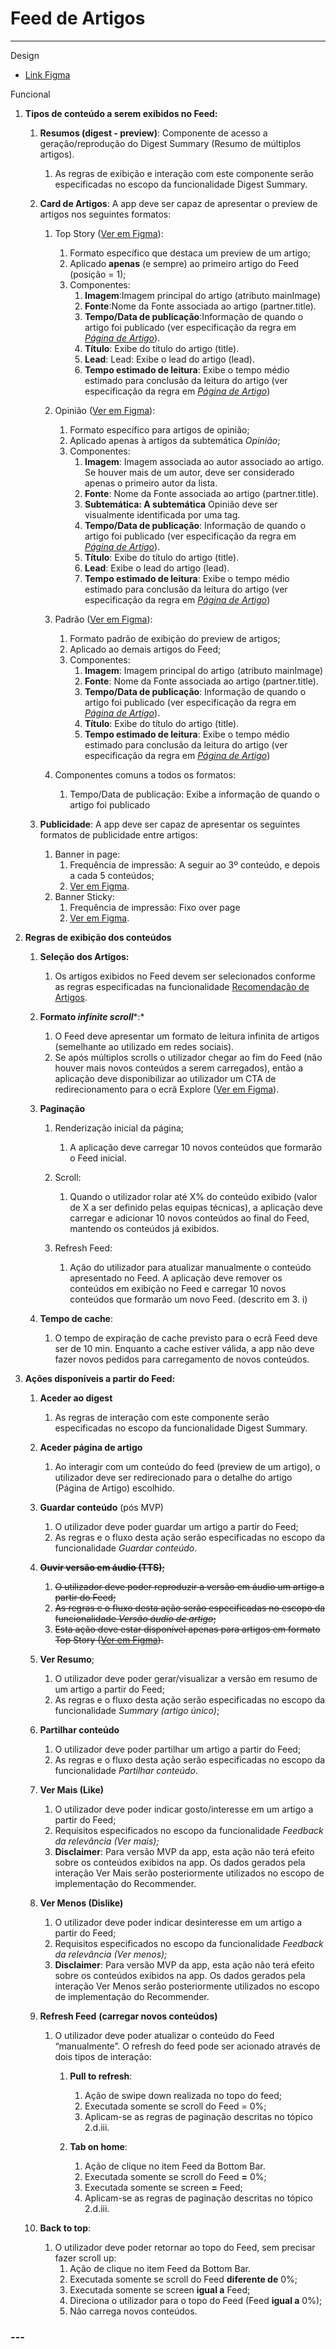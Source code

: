 # Feed de Artigos

---

 

Design

* [Link Figma](https://www.figma.com/design/jWFlJEYGhbSeCSDxLjKHTp/Sapo%E3%83%BB%5BHandoff%5D-Design-Visual?node-id=5641-8292&t=T3XVzCGXq4oaQvI5-4)

Funcional

1. **Tipos de conteúdo a serem exibidos no Feed:**

   1. **Resumos (digest \- preview)**: Componente de acesso a geração/reprodução do Digest Summary (Resumo de múltiplos artigos).  
      1. As regras de exibição e interação com este componente serão especificadas no escopo da funcionalidade Digest Summary. 

   2. **Card de Artigos**: A app deve ser capaz de apresentar o preview de artigos nos seguintes formatos:   
      1. Top Story ([Ver em Figma](https://www.figma.com/design/jWFlJEYGhbSeCSDxLjKHTp/Sapo%E3%83%BB%5BHandoff%5D-Design-Visual?node-id=5641-8306&t=1VQ8Fm6gfBikSio9-4)):   
         1. Formato específico que destaca um preview de um artigo;   
         2. Aplicado **apenas** (e sempre) ao primeiro artigo do Feed (posição \= 1);  
         3. Componentes:  
            1. **Imagem**:Imagem principal do artigo (atributo mainImage)  
            2. **Fonte**:Nome da Fonte associada ao artigo (partner.title).  
            3. **Tempo/Data de publicação**:Informação de quando o artigo foi publicado (ver especificação da regra em [*Página de Artigo*](?tab=t.g0diref5r0rg)).  
            4. **Título**:  Exibe do título do artigo (title).  
            5. **Lead**: Lead: Exibe o lead do artigo (lead).   
            6. **Tempo estimado de leitura**: Exibe o tempo médio estimado para conclusão da leitura do artigo (ver especificação da regra em [*Página de Artigo*](?tab=t.g0diref5r0rg))

      2. Opinião ([Ver em Figma](https://www.figma.com/design/jWFlJEYGhbSeCSDxLjKHTp/Sapo%E3%83%BB-Handoff--Design-Visual?node-id=11596-65852&t=dm4TUoskIomG9rAf-4)):   
         1. Formato específico para artigos de opinião;   
         2. Aplicado apenas à artigos da subtemática *Opinião*;  
         3. Componentes:  
            1. **Imagem**: Imagem associada ao autor associado ao artigo. Se houver mais de um autor, deve ser considerado apenas o primeiro autor da lista.  
            2. **Fonte**: Nome da Fonte associada ao artigo (partner.title).  
            3. **Subtemática: A subtemática** Opinião deve ser visualmente identificada por uma tag.  
            4. **Tempo/Data de publicação**: Informação de quando o artigo foi publicado (ver especificação da regra em [*Página de Artigo*](?tab=t.g0diref5r0rg)).  
            5. **Título**:  Exibe do título do artigo (title).  
            6. **Lead**: Exibe o lead do artigo (lead).   
            7. **Tempo estimado de leitura**: Exibe o tempo médio estimado para conclusão da leitura do artigo (ver especificação da regra em [*Página de Artigo*](?tab=t.g0diref5r0rg))

      3. Padrão ([Ver em Figma](https://www.figma.com/design/jWFlJEYGhbSeCSDxLjKHTp/Sapo%E3%83%BB%5BHandoff%5D-Design-Visual?node-id=5641-8308&t=1VQ8Fm6gfBikSio9-4)):   
         1. Formato padrão de exibição do preview de artigos;   
         2. Aplicado ao demais artigos do Feed;  
         3. Componentes:  
            1. **Imagem**: Imagem principal do artigo (atributo mainImage)  
            2. **Fonte**: Nome da Fonte associada ao artigo (partner.title).  
            3. **Tempo/Data de publicação**: Informação de quando o artigo foi publicado (ver especificação da regra em [*Página de Artigo*](?tab=t.g0diref5r0rg)).  
            4. **Título**:  Exibe do título do artigo (title).  
            5. **Tempo estimado de leitura**: Exibe o tempo médio estimado para conclusão da leitura do artigo (ver especificação da regra em [*Página de Artigo*](?tab=t.g0diref5r0rg))

      4. Componentes comuns a todos os formatos:  
         1. Tempo/Data de publicação: Exibe a informação de quando o artigo foi publicado

   3. **Publicidade**: A app deve ser capaz de apresentar os seguintes formatos de publicidade entre artigos:  
      1. Banner in page:  
         1. Frequência de impressão: A seguir ao 3º conteúdo, e depois a cada 5 conteúdos;  
         2. [Ver em Figma](https://www.figma.com/design/jWFlJEYGhbSeCSDxLjKHTp/Sapo%E3%83%BB%5BHandoff%5D-Design-Visual?node-id=5641-8309&t=1VQ8Fm6gfBikSio9-4).  
      2. Banner Sticky:  
         1. Frequência de impressão: Fixo over page  
         2. [Ver em Figma](https://www.figma.com/design/jWFlJEYGhbSeCSDxLjKHTp/Sapo%E3%83%BB%5BHandoff%5D-Design-Visual?node-id=6365-10074&t=DsmAedJ2ZzE7nvr4-4).

2. **Regras de exibição dos conteúdos**

   1. **Seleção dos Artigos:**  
      1. Os artigos exibidos no Feed devem ser selecionados conforme as regras especificadas na funcionalidade [Recomendação de Artigos](?tab=t.ew9jfe4u1623).

   2. **Formato *infinite scroll****:*  
      1. O Feed deve apresentar um formato de leitura infinita de artigos (semelhante ao utilizado em redes sociais).  
      2. Se após múltiplos scrolls o utilizador chegar ao fim do Feed (não houver mais novos conteúdos a serem carregados), então a aplicação deve disponibilizar ao utilizador um CTA de redirecionamento para o ecrã Explore ([Ver em Figma](https://www.figma.com/design/jWFlJEYGhbSeCSDxLjKHTp/Sapo%E3%83%BB%5BHandoff%5D-Design-Visual?node-id=5641-8428&t=ORzNNOxcmbXud7VV-4)). 

   3. **Paginação**  
      1. Renderização inicial da página;  
         1. A aplicação deve carregar 10 novos conteúdos que formarão o Feed inicial. 

      2. Scroll:  
         1. Quando o utilizador rolar até X% do conteúdo exibido (valor de X a ser definido pelas equipas técnicas), a aplicação deve carregar e adicionar 10 novos conteúdos ao final do Feed, mantendo os conteúdos já exibidos.

      3. Refresh Feed:   
         1. Ação do utilizador para atualizar manualmente o conteúdo apresentado no Feed. A aplicação deve remover os conteúdos em exibição no Feed e carregar 10 novos conteúdos que formarão um novo Feed.  (descrito em 3\. i)

   4. **Tempo de cache**:  
      1. O tempo de expiração de cache previsto para o ecrã Feed deve ser de 10 min. Enquanto a cache estiver válida, a app não deve fazer novos pedidos para carregamento de novos conteúdos.  

3. **Ações disponíveis a partir do Feed:**  
   1. **Aceder ao digest**  
      1. As regras de interação com este componente serão especificadas no escopo da funcionalidade Digest Summary. 

   2. **Aceder página de artigo**  
      1. Ao interagir com um conteúdo do feed (preview de um artigo), o utilizador deve ser redirecionado para o detalhe do artigo (Página de Artigo) escolhido. 

   3. **Guardar conteúdo** (pós MVP)  
      1. O utilizador deve poder guardar um artigo a partir do Feed;  
      2. As regras e o fluxo desta ação serão especificadas no escopo da funcionalidade *Guardar conteúdo*.

   4. **~~Ouvir versão em áudio (TTS)~~**~~;~~  
      1. ~~O utilizador deve poder reproduzir a versão em áudio um artigo a partir do Feed;~~  
      2. ~~As regras e o fluxo desta ação serão especificadas no escopo da funcionalidade *Versão áudio de artigo*;~~  
      3. ~~Esta ação deve estar disponível apenas para artigos em formato Top Story ([Ver em Figma](https://www.figma.com/design/jWFlJEYGhbSeCSDxLjKHTp/Sapo%E3%83%BB%5BHandoff%5D-Design-Visual?node-id=5641-8306&t=HyoYvveG7oME5tT5-4)).~~

   5. **Ver Resumo**;  
      1. O utilizador deve poder gerar/visualizar a versão em resumo de um artigo a partir do Feed;  
      2. As regras e o fluxo desta ação serão especificadas no escopo da funcionalidade *Summary (artigo único)*;

   6. **Partilhar conteúdo**  
      1. O utilizador deve poder partilhar um artigo a partir do Feed;  
      2. As regras e o fluxo desta ação serão especificadas no escopo da funcionalidade *Partilhar conteúdo*.

   7. **Ver Mais (Like)**  
      1. O utilizador deve poder indicar gosto/interesse em um artigo a partir do Feed;  
      2. Requisitos especificados no escopo da funcionalidade *Feedback da relevância (Ver mais);*  
      3. **Disclaimer**: Para versão MVP da app, esta ação não terá efeito sobre os conteúdos exibidos na app. Os dados gerados pela interação Ver Mais serão posteriormente utilizados no escopo de implementação do Recommender. 

   8. **Ver Menos (Dislike)**  
      1. O utilizador deve poder indicar desinteresse em um artigo a partir do Feed;  
      2. Requisitos especificados no escopo da funcionalidade *Feedback da relevância (Ver menos);*  
      3. **Disclaimer**: Para versão MVP da app, esta ação não terá efeito sobre os conteúdos exibidos na app. Os dados gerados pela interação Ver Menos serão posteriormente utilizados no escopo de implementação do Recommender. 

   9. **Refresh Feed** **(carregar novos conteúdos)**  
      1. O utilizador deve poder atualizar o conteúdo do Feed “manualmente”. O refresh do feed pode ser acionado através de dois tipos de interação:

         1. **Pull to refresh**:   
            1. Ação de swipe down realizada no topo do feed;  
            2. Executada somente se scroll do Feed \= 0%;  
            3. Aplicam-se as regras de paginação descritas no tópico 2.d.iii.

         2. **Tab on home**:   
            1. Ação de clique no item Feed da Bottom Bar.  
            2. Executada somente se scroll do Feed **\=** 0%;  
            3. Executada somente se screen **\=** Feed;  
            4. Aplicam-se as regras de paginação descritas no tópico 2.d.iii.

   10. **Back to top**:  
       1. O utilizador deve poder retornar ao topo do Feed, sem precisar fazer scroll up:  
          1. Ação de clique no item Feed da Bottom Bar.  
          2. Executada somente se scroll do Feed **diferente de** 0%;  
          3. Executada somente se screen **igual a** Feed;  
          4. Direciona o utilizador para o topo do Feed (Feed **igual a** 0%);  
          5. Não carrega novos conteúdos.

### ---


